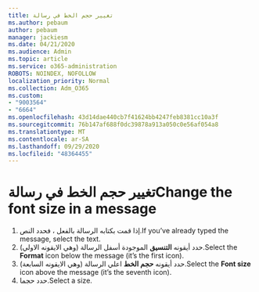 ```yaml
---
title: تغيير حجم الخط في رسالة
ms.author: pebaum
author: pebaum
manager: jackiesm
ms.date: 04/21/2020
ms.audience: Admin
ms.topic: article
ms.service: o365-administration
ROBOTS: NOINDEX, NOFOLLOW
localization_priority: Normal
ms.collection: Adm_O365
ms.custom:
- "9003564"
- "6664"
ms.openlocfilehash: 43d14dae440cb7f41624bb4247feb8381cc10a3f
ms.sourcegitcommit: 76b147af688f0dc39878a913a050c0e56af054a8
ms.translationtype: MT
ms.contentlocale: ar-SA
ms.lasthandoff: 09/29/2020
ms.locfileid: "48364455"
---
```

# <a name="change-the-font-size-in-a-message"></a><span data-ttu-id="10fea-102">تغيير حجم الخط في رسالة</span><span class="sxs-lookup"><span data-stu-id="10fea-102">Change the font size in a message</span></span>

1. <span data-ttu-id="10fea-103">إذا قمت بكتابه الرسالة بالفعل ، فحدد النص.</span><span class="sxs-lookup"><span data-stu-id="10fea-103">If you’ve already typed the message, select the text.</span></span>
2. <span data-ttu-id="10fea-104">حدد أيقونه  **التنسيق** الموجودة أسفل الرسالة (وهي الايقونه الاولي).</span><span class="sxs-lookup"><span data-stu-id="10fea-104">Select the  **Format** icon below the message (it’s the first icon).</span></span>
3. <span data-ttu-id="10fea-105">حدد أيقونه  **حجم الخط**  اعلي الرسالة (وهي الايقونه السابعة).</span><span class="sxs-lookup"><span data-stu-id="10fea-105">Select the  **Font size**  icon above the message (it’s the seventh icon).</span></span>
4. <span data-ttu-id="10fea-106">حدد حجما.</span><span class="sxs-lookup"><span data-stu-id="10fea-106">Select a size.</span></span>
